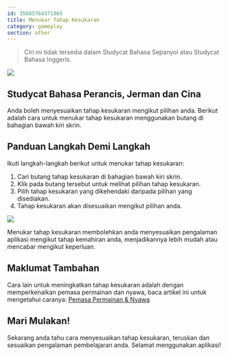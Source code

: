 ```yaml
---
id: 35685764371865
title: Menukar Tahap Kesukaran
category: gameplay
section: other
---
```

> Ciri ini tidak tersedia dalam Studycat Bahasa Sepanyol atau Studycat Bahasa Inggeris.

![](https://help.studycat.com/hc/article_attachments/35685764333977)

## Studycat Bahasa Perancis, Jerman dan Cina

Anda boleh menyesuaikan tahap kesukaran mengikut pilihan anda. Berikut adalah cara untuk menukar tahap kesukaran menggunakan butang di bahagian bawah kiri skrin.

## Panduan Langkah Demi Langkah

Ikuti langkah-langkah berikut untuk menukar tahap kesukaran:

1. Cari butang tahap kesukaran di bahagian bawah kiri skrin.
2. Klik pada butang tersebut untuk melihat pilihan tahap kesukaran.
3. Pilih tahap kesukaran yang dikehendaki daripada pilihan yang disediakan.
4. Tahap kesukaran akan disesuaikan mengikut pilihan anda.

![](https://help.studycat.com/hc/article_attachments/35685764338201)

Menukar tahap kesukaran membolehkan anda menyesuaikan pengalaman aplikasi mengikut tahap kemahiran anda, menjadikannya lebih mudah atau mencabar mengikut keperluan.

## Maklumat Tambahan

Cara lain untuk meningkatkan tahap kesukaran adalah dengan memperkenalkan pemasa permainan dan nyawa, baca artikel ini untuk mengetahui caranya: [Pemasa Permainan & Nyawa](https://help.studycat.com/hc/en-us/articles/27187476326297)

## Mari Mulakan!

Sekarang anda tahu cara menyesuaikan tahap kesukaran, teruskan dan sesuaikan pengalaman pembelajaran anda. Selamat menggunakan aplikasi!

